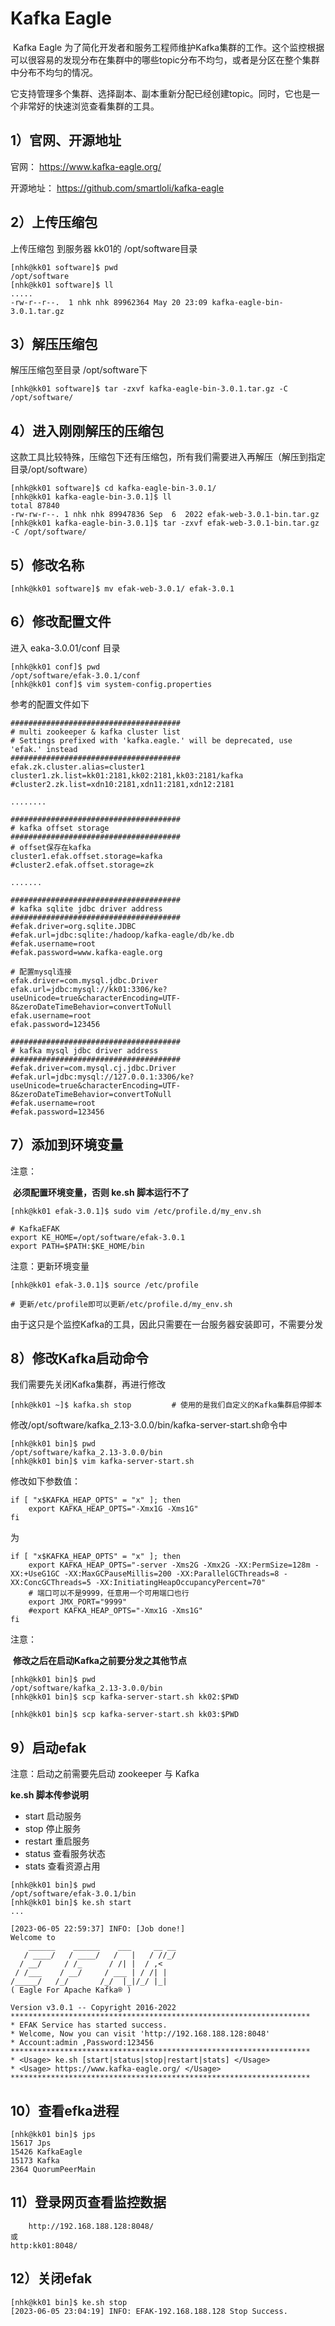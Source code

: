 # Kafka Eagle

​	Kafka Eagle 为了简化开发者和服务工程师维护Kafka集群的工作。这个监控根据可以很容易的发现分布在集群中的哪些topic分布不均匀，或者是分区在整个集群中分布不均匀的情况。

​	它支持管理多个集群、选择副本、副本重新分配已经创建topic。同时，它也是一个非常好的快速浏览查看集群的工具。

## 1）官网、开源地址

官网：    https://www.kafka-eagle.org/

开源地址：	https://github.com/smartloli/kafka-eagle

## **2）上传压缩包**

上传压缩包 到服务器 kk01的 /opt/software目录

```shell
[nhk@kk01 software]$ pwd
/opt/software
[nhk@kk01 software]$ ll
.....
-rw-r--r--.  1 nhk nhk 89962364 May 20 23:09 kafka-eagle-bin-3.0.1.tar.gz
```

## **3）解压压缩包**

解压压缩包至目录 /opt/software下

```shell
[nhk@kk01 software]$ tar -zxvf kafka-eagle-bin-3.0.1.tar.gz -C /opt/software/
```

## **4）进入刚刚解压的压缩包**

这款工具比较特殊，压缩包下还有压缩包，所有我们需要进入再解压（解压到指定目录/opt/software）

```shell
[nhk@kk01 software]$ cd kafka-eagle-bin-3.0.1/
[nhk@kk01 kafka-eagle-bin-3.0.1]$ ll
total 87840
-rw-rw-r--. 1 nhk nhk 89947836 Sep  6  2022 efak-web-3.0.1-bin.tar.gz
[nhk@kk01 kafka-eagle-bin-3.0.1]$ tar -zxvf efak-web-3.0.1-bin.tar.gz -C /opt/software/
```

## **5）修改名称**

```shell
[nhk@kk01 software]$ mv efak-web-3.0.1/ efak-3.0.1
```

## **6）修改配置文件**

进入 eaka-3.0.01/conf 目录

```shell
[nhk@kk01 conf]$ pwd
/opt/software/efak-3.0.1/conf
[nhk@kk01 conf]$ vim system-config.properties 
```

参考的配置文件如下

```properties
######################################
# multi zookeeper & kafka cluster list
# Settings prefixed with 'kafka.eagle.' will be deprecated, use 'efak.' instead
######################################
efak.zk.cluster.alias=cluster1
cluster1.zk.list=kk01:2181,kk02:2181,kk03:2181/kafka
#cluster2.zk.list=xdn10:2181,xdn11:2181,xdn12:2181

........

######################################
# kafka offset storage
######################################
# offset保存在kafka
cluster1.efak.offset.storage=kafka
#cluster2.efak.offset.storage=zk

.......

######################################
# kafka sqlite jdbc driver address
######################################
#efak.driver=org.sqlite.JDBC
#efak.url=jdbc:sqlite:/hadoop/kafka-eagle/db/ke.db
#efak.username=root
#efak.password=www.kafka-eagle.org

# 配置mysql连接
efak.driver=com.mysql.jdbc.Driver
efak.url=jdbc:mysql://kk01:3306/ke?useUnicode=true&characterEncoding=UTF-8&zeroDateTimeBehavior=convertToNull
efak.username=root
efak.password=123456

######################################
# kafka mysql jdbc driver address
######################################
#efak.driver=com.mysql.cj.jdbc.Driver
#efak.url=jdbc:mysql://127.0.0.1:3306/ke?useUnicode=true&characterEncoding=UTF-8&zeroDateTimeBehavior=convertToNull
#efak.username=root
#efak.password=123456

```

## **7）添加到环境变量**

注意：

​	**必须配置环境变量，否则 ke.sh 脚本运行不了**

```shell
[nhk@kk01 efak-3.0.1]$ sudo vim /etc/profile.d/my_env.sh 

# KafkaEFAK
export KE_HOME=/opt/software/efak-3.0.1
export PATH=$PATH:$KE_HOME/bin
```

注意：更新环境变量

```shell
[nhk@kk01 efak-3.0.1]$ source /etc/profile    

# 更新/etc/profile即可以更新/etc/profile.d/my_env.sh 
```

由于这只是个监控Kafka的工具，因此只需要在一台服务器安装即可，不需要分发

## 8）修改Kafka启动命令

我们需要先关闭Kafka集群，再进行修改

```
[nhk@kk01 ~]$ kafka.sh stop			# 使用的是我们自定义的Kafka集群启停脚本
```

修改/opt/software/kafka_2.13-3.0.0/bin/kafka-server-start.sh命令中

```shell
[nhk@kk01 bin]$ pwd
/opt/software/kafka_2.13-3.0.0/bin
[nhk@kk01 bin]$ vim kafka-server-start.sh 
```

修改如下参数值：

```shell
if [ "x$KAFKA_HEAP_OPTS" = "x" ]; then
    export KAFKA_HEAP_OPTS="-Xmx1G -Xms1G"
fi
```

为

```shell
if [ "x$KAFKA_HEAP_OPTS" = "x" ]; then
    export KAFKA_HEAP_OPTS="-server -Xms2G -Xmx2G -XX:PermSize=128m -XX:+UseG1GC -XX:MaxGCPauseMillis=200 -XX:ParallelGCThreads=8 -XX:ConcGCThreads=5 -XX:InitiatingHeapOccupancyPercent=70"
    # 端口可以不是9999，任意用一个可用端口也行
    export JMX_PORT="9999"
    #export KAFKA_HEAP_OPTS="-Xmx1G -Xms1G"
fi
```

注意：

​	**修改之后在启动Kafka之前要分发之其他节点**

```shell
[nhk@kk01 bin]$ pwd
/opt/software/kafka_2.13-3.0.0/bin
[nhk@kk01 bin]$ scp kafka-server-start.sh kk02:$PWD

[nhk@kk01 bin]$ scp kafka-server-start.sh kk03:$PWD
```

## **9）启动efak**

注意：启动之前需要先启动 zookeeper 与 Kafka

**ke.sh 脚本传参说明**

-   start	启动服务
-   stop	停止服务
-   restart	重启服务
-   status	查看服务状态
-   stats	查看资源占用

```shell
[nhk@kk01 bin]$ pwd
/opt/software/efak-3.0.1/bin
[nhk@kk01 bin]$ ke.sh start
...

[2023-06-05 22:59:37] INFO: [Job done!]
Welcome to
    ______    ______    ___     __ __
   / ____/   / ____/   /   |   / //_/
  / __/     / /_      / /| |  / ,<   
 / /___    / __/     / ___ | / /| |  
/_____/   /_/       /_/  |_|/_/ |_|  
( Eagle For Apache Kafka® )

Version v3.0.1 -- Copyright 2016-2022
*******************************************************************
* EFAK Service has started success.
* Welcome, Now you can visit 'http://192.168.188.128:8048'
* Account:admin ,Password:123456
*******************************************************************
* <Usage> ke.sh [start|status|stop|restart|stats] </Usage>
* <Usage> https://www.kafka-eagle.org/ </Usage>
*******************************************************************
```

## **10）查看efka进程**

```shell
[nhk@kk01 bin]$ jps
15617 Jps
15426 KafkaEagle
15173 Kafka
2364 QuorumPeerMain
```

## **11）登录网页查看监控数据**

```
    http://192.168.188.128:8048/
或
http:kk01:8048/
```

## **12）关闭efak**

```shell
[nhk@kk01 bin]$ ke.sh stop
[2023-06-05 23:04:19] INFO: EFAK-192.168.188.128 Stop Success.
```

